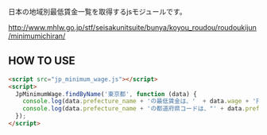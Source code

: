日本の地域別最低賃金一覧を取得するjsモジュールです。

http://www.mhlw.go.jp/stf/seisakunitsuite/bunya/koyou_roudou/roudoukijun/minimumichiran/

## HOW TO USE

```html
<script src="jp_minimum_wage.js"></script>
<script>
  JpMinimumWage.findByName('東京都', function (data) {
    console.log(data.prefecture_name + 'の最低賃金は、'  + data.wage + '円です。(発効日: ' + data.effective_date + ')');
    console.log(data.prefecture_name + 'の都道府県コードは、"' + data.prefecture_code + '"です。');
  });
</script>
```
